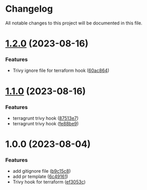 # Changelog

All notable changes to this project will be documented in this file.

# [1.2.0](https://github.com/Sensedia/pre-commit/compare/v1.1.0...v1.2.0) (2023-08-16)


### Features

* Trivy ignore file for terraform hook ([60ac864](https://github.com/Sensedia/pre-commit/commit/60ac86428784b0623e1dd5a17297a8522922f805))

# [1.1.0](https://github.com/Sensedia/pre-commit/compare/v1.0.0...v1.1.0) (2023-08-16)


### Features

* terragrunt trivy hook ([87513e7](https://github.com/Sensedia/pre-commit/commit/87513e7a5b0be3b1f28d383ade674f70b9a4e961))
* terragrunt trivy hook ([fe88be9](https://github.com/Sensedia/pre-commit/commit/fe88be9282a51b009ffd0e89e39d3ebac9c4a196))

# 1.0.0 (2023-08-04)


### Features

* add gitignore file ([b9c15c8](https://github.com/Sensedia/pre-commit/commit/b9c15c8228bbe45de0ab398ad619c2b303395499))
* add pr template ([6c49161](https://github.com/Sensedia/pre-commit/commit/6c49161c091a4d3d73f8e648ea5ff2bedfccc90e))
* Trivy hook for terraform ([ef3053c](https://github.com/Sensedia/pre-commit/commit/ef3053c6046485bf703df84a62f5e3b4cd8834b6))
